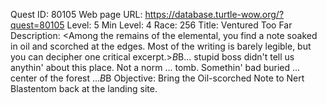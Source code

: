 Quest ID: 80105
Web page URL: https://database.turtle-wow.org/?quest=80105
Level: 5
Min Level: 4
Race: 256
Title: Ventured Too Far
Description: <Among the remains of the elemental, you find a note soaked in oil and scorched at the edges. Most of the writing is barely legible, but you can decipher one critical excerpt.>$B$B... stupid boss didn't tell us anythin' about this place. Not a norm ... tomb. Somethin' bad buried ... center of the forest ...$B$B<This seems worth reporting back to the foreman.>
Objective: Bring the Oil-scorched Note to Nert Blastentom back at the landing site.
